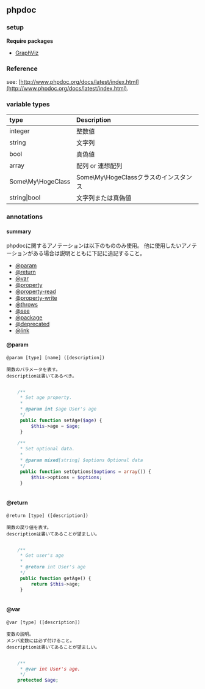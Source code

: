 
## phpdoc

### setup

**Require packages**
- [GraphViz](http://www.graphviz.org/Download_macos.php)

### Reference
see: [http://www.phpdoc.org/docs/latest/index.html](http://www.phpdoc.org/docs/latest/index.html).

### variable types

|type             |Description                          |
|:----------------|:------------------------------------|
|integer          |整数値                               |
|string           |文字列                               |
|bool             |真偽値                               |
|array            |配列 or 連想配列                     |
|Some\My\HogeClass|Some\My\HogeClassクラスのインスタンス|
|string&#124;bool |文字列または真偽値                   |

### annotations

#### summary

phpdocに関するアノテーションは以下のもののみ使用。
他に使用したいアノテーションがある場合は説明とともに下記に追記すること。

- [@param](#param)
- [@return](#return)
- [@var](#var)
- [@property](property)
- [@property-read](property-read)
- [@property-write](property-write)
- [@throws](throws)
- [@see](see)
- [@package](package)
- [@deprecated](deprecated)
- [@link](link)


#### @param

```
@param [type] [name] ([description])

関数のパラメータを表す。
descriptionは書いてあるべき。

```

```php

    /**
     * Set age property.
     * 
     * @param int $age User's age
     */
     public function setAge($age) {
         $this->age = $age;
     }
     
    /**
     * Set optional data.
     * 
     * @param mixed[string] $options Optional data
     */
     public function setOptions($options = array()) {
         $this->options = $options;
     }
     
```

#### @return

```
@return [type] ([description])

関数の戻り値を表す。
descriptionは書いてあることが望ましい。

```

```php

    /**
     * Get user's age
     * 
     * @return int User's age
     */
     public function getAge() {
         return $this->age;
     }
     
```


#### @var

```
@var [type] ([description])

変数の説明。
メンバ変数には必ず付けること。
descriptionは書いてあることが望ましい。
```

```php

    /**
     * @var int User's age.
     */
    protected $age;
     
```




